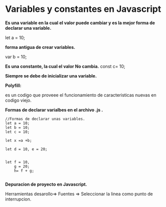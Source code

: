 # Variables y constantes en Javascript

**Es una variable en la cual el valor puede cambiar y es la mejor forma de declarar una variable.**

let a = 10;

**forma antigua de crear variables.**

var b = 10;

**Es una constante,  la cual el valor No cambia.**
const c= 10;

**Siempre se debe de inicializar una variable.**

**Polyfill:**

es un codigo que proveee el funcionamiento de caracteristicas nuevas en codigo viejo.

**Formas de declarar varialbes en el archivo .js .**

```
//Formas de declarar unas variables.
let a = 10;
let b = 10;
let c = 10;

let x =a +b;

let d = 10, e = 20;


let f = 10,
    g = 20;
    h= f + g;


```

**Depuracion de proyecto en Javascript.**

Herramientas desarollo=> Fuentes  => Seleccionar la linea como punto de interrupcion.
